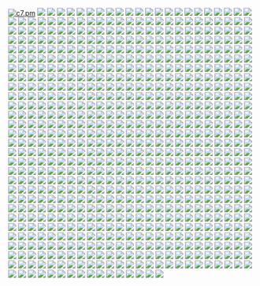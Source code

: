[![c7.pm](https://c7.pm/img/c7pm.gif)](https://c7.pm)
![](https://c7.pm/img/toast.png)
![](https://c7.pm/img/elixire.gif)
![](https://c7.pm/img/utsuhorocks.png)
![](https://c7.pm/img/notnite.gif)
![](https://c7.pm/img/projectloungenow.gif)
![](https://c7.pm/img/browser.gif)
![](https://c7.pm/img/notepad-logo3.gif)
![](https://c7.pm/img/quake.gif)
![](https://c7.pm/img/msie3.gif)
![](https://c7.pm/img/netscape.gif)
![](https://c7.pm/img/freeie.gif)
![](https://c7.pm/img/Netscapeani.gif)
![](https://c7.pm/img/ieani.gif)
![](https://c7.pm/img/donkeymule.gif)
![](https://anlucas.neocities.org/1blades.gif)
![](https://anlucas.neocities.org/1dlb.gif)
![](https://anlucas.neocities.org/2cows.gif)
![](https://anlucas.neocities.org/3dkingdom.gif)
![](https://anlucas.neocities.org/3drlink.gif)
![](https://anlucas.neocities.org/68ch11now.jpg)
![](https://anlucas.neocities.org/88tgb-button1.gif)
![](https://anlucas.neocities.org/100hot.gif)
![](https://anlucas.neocities.org/102_1.gif)
![](https://anlucas.neocities.org/263gggk.gif)
![](https://anlucas.neocities.org/411.gif)
![](https://anlucas.neocities.org/800x600.gif)
![](https://anlucas.neocities.org/1220499.gif)
![](https://anlucas.neocities.org/a2600now.gif)
![](https://anlucas.neocities.org/AB_big3.gif)
![](https://anlucas.neocities.org/abinow.gif)
![](https://anlucas.neocities.org/abs.gif)
![](https://anlucas.neocities.org/ac3j.gif)
![](https://anlucas.neocities.org/acrobat.gif)
![](https://anlucas.neocities.org/activewin.gif)
![](https://anlucas.neocities.org/ada.gif)
![](https://anlucas.neocities.org/adbut.gif)
![](https://anlucas.neocities.org/adobesvg.gif)
![](https://anlucas.neocities.org/adv_rar2.gif)
![](https://anlucas.neocities.org/affection.gif)
![](https://anlucas.neocities.org/aikiweb.gif)
![](https://anlucas.neocities.org/aim-button-thumb.jpg)
![](https://anlucas.neocities.org/aimlink.gif)
![](https://anlucas.neocities.org/aladdinnow.gif)
![](https://anlucas.neocities.org/altavista.gif)
![](https://anlucas.neocities.org/amazing_free_stuff.gif)
![](https://anlucas.neocities.org/amazon.gif)
![](https://anlucas.neocities.org/amazonpurple.gif)
![](https://anlucas.neocities.org/angelfire.gif)
![](https://anlucas.neocities.org/anilogo.gif)
![](https://anlucas.neocities.org/anim_id4.gif)
![](https://anlucas.neocities.org/animicon.gif)
![](https://anlucas.neocities.org/aniquake.gif)
![](https://anlucas.neocities.org/anow.gif)
![](https://anlucas.neocities.org/anthrax.gif)
![](https://anlucas.neocities.org/any_browser.gif)
![](https://anlucas.neocities.org/anybrow.gif)
![](https://anlucas.neocities.org/anybrowser.gif)
![](https://anlucas.neocities.org/anybrowser2.gif)
![](https://anlucas.neocities.org/anydamn.gif)
![](https://anlucas.neocities.org/aol_internet_explorer.gif)
![](https://anlucas.neocities.org/aol_sucks02.gif)
![](https://anlucas.neocities.org/aolsucks.gif)
![](https://anlucas.neocities.org/aoltos_a.gif)
![](https://anlucas.neocities.org/apocalypse_now.gif)
![](https://anlucas.neocities.org/apple.gif)
![](https://anlucas.neocities.org/apple_computer.gif)
![](https://anlucas.neocities.org/arachne.gif)
![](https://anlucas.neocities.org/arch.gif)
![](https://anlucas.neocities.org/archined_nu.gif)
![](https://anlucas.neocities.org/artwanted.gif)
![](https://anlucas.neocities.org/asacp.gif)
![](https://anlucas.neocities.org/asylum2.gif)
![](https://anlucas.neocities.org/aw_icon.gif)
![](https://anlucas.neocities.org/awesome.gif)
![](https://anlucas.neocities.org/axbut.gif)
![](https://anlucas.neocities.org/bandwith_conservation_society.gif)
![](https://anlucas.neocities.org/banner_2.gif)
![](https://anlucas.neocities.org/bblogo.gif)
![](https://anlucas.neocities.org/bbn.gif)
![](https://anlucas.neocities.org/bcbutton21.gif)
![](https://anlucas.neocities.org/benzwarez.gif)
![](https://anlucas.neocities.org/best_show_time_for_your_life.gif)
![](https://anlucas.neocities.org/best_viewed_with_eyes.gif)
![](https://anlucas.neocities.org/bestview.gif)
![](https://anlucas.neocities.org/BIGAIR_now.jpg)
![](https://anlucas.neocities.org/bitmap.gif)
![](https://anlucas.neocities.org/blacksun_icon2.gif)
![](https://anlucas.neocities.org/blackthorn_enterprises02.gif)
![](https://anlucas.neocities.org/blink.gif)
![](https://anlucas.neocities.org/blues_news_now.gif)
![](https://anlucas.neocities.org/bnetdev.gif)
![](https://anlucas.neocities.org/bollocks_now_95.gif)
![](https://anlucas.neocities.org/bonknow.gif)
![](https://anlucas.neocities.org/boot.gif)
![](https://anlucas.neocities.org/botao.gif)
![](https://anlucas.neocities.org/braknow.gif)
![](https://anlucas.neocities.org/browser.gif)
![](https://anlucas.neocities.org/browser1.gif)
![](https://anlucas.neocities.org/browser7.gif)
![](https://anlucas.neocities.org/bscnani1.gif)
![](https://anlucas.neocities.org/bspnow.gif)
![](https://anlucas.neocities.org/bt-pcstbee.gif)
![](https://anlucas.neocities.org/budgie.gif)
![](https://anlucas.neocities.org/built_with_amiga02.gif)
![](https://anlucas.neocities.org/built_with_microsoft_notepad.gif)
![](https://anlucas.neocities.org/bunbrowser.gif)
![](https://anlucas.neocities.org/butnow.jpg)
![](https://anlucas.neocities.org/button.jpg)
![](https://anlucas.neocities.org/Button_InternetExplerror.gif)
![](https://anlucas.neocities.org/Button_MacOS8.gif)
![](https://anlucas.neocities.org/button_outlook.png)
![](https://anlucas.neocities.org/Button_Rocketmount.gif)
![](https://anlucas.neocities.org/Button_ScreenThemes.gif)
![](https://anlucas.neocities.org/button_takeone.gif)
![](https://anlucas.neocities.org/button78.gif)
![](https://anlucas.neocities.org/button-doit.png)
![](https://anlucas.neocities.org/buttonmania.gif)
![](https://anlucas.neocities.org/button-mosaic-large.gif)
![](https://anlucas.neocities.org/buttonthree.gif)
![](https://anlucas.neocities.org/BuyABook88x31.gif)
![](https://anlucas.neocities.org/buyit.gif)
![](https://anlucas.neocities.org/c64ik.gif)
![](https://anlucas.neocities.org/cab_now.gif)
![](https://anlucas.neocities.org/cab2_now.gif)
![](https://anlucas.neocities.org/camtime.png)
![](https://anlucas.neocities.org/can_iam.gif)
![](https://anlucas.neocities.org/canadab.gif)
![](https://anlucas.neocities.org/candy.gif)
![](https://anlucas.neocities.org/channel.gif)
![](https://anlucas.neocities.org/christnow.gif)
![](https://anlucas.neocities.org/church-arson-holocaust.gif)
![](https://anlucas.neocities.org/cinebtn.gif)
![](https://anlucas.neocities.org/clanbase.gif)
![](https://anlucas.neocities.org/classicgaming.gif)
![](https://anlucas.neocities.org/clip2.gif)
![](https://anlucas.neocities.org/clip3.gif)
![](https://anlucas.neocities.org/clip7.gif)
![](https://anlucas.neocities.org/clip8.gif)
![](https://anlucas.neocities.org/cliquer.gif)
![](https://anlucas.neocities.org/cloud9-b.gif)
![](https://anlucas.neocities.org/clubcardbutton.gif)
![](https://anlucas.neocities.org/cnn.gif)
![](https://anlucas.neocities.org/coffeecup.gif)
![](https://anlucas.neocities.org/colorhunt.gif)
![](https://anlucas.neocities.org/comdex4.gif)
![](https://anlucas.neocities.org/conr.gif)
![](https://anlucas.neocities.org/cont-now.gif)
![](https://anlucas.neocities.org/cool-shades.gif)
![](https://anlucas.neocities.org/cooltxt.gif)
![](https://anlucas.neocities.org/copyscape.gif)
![](https://anlucas.neocities.org/cosmo.gif)
![](https://anlucas.neocities.org/cowbrow.gif)
![](https://anlucas.neocities.org/crackdes2.gif)
![](https://anlucas.neocities.org/crackdesnow.gif)
![](https://anlucas.neocities.org/cres_now.gif)
![](https://anlucas.neocities.org/crescendo_icon.gif)
![](https://anlucas.neocities.org/crystals.gif)
![](https://anlucas.neocities.org/crystals_now.gif)
![](https://anlucas.neocities.org/ctbutton.gif)
![](https://anlucas.neocities.org/danworld.gif)
![](https://anlucas.neocities.org/davesclassics.gif)
![](https://anlucas.neocities.org/db20a.gif)
![](https://anlucas.neocities.org/dce.gif)
![](https://anlucas.neocities.org/dcnow.gif)
![](https://anlucas.neocities.org/dcs.gif)
![](https://anlucas.neocities.org/ddialnowanim.gif)
![](https://anlucas.neocities.org/DeadNow.jpg)
![](https://anlucas.neocities.org/dell.gif)
![](https://anlucas.neocities.org/digiweb.gif)
![](https://anlucas.neocities.org/dilbert.gif)
![](https://anlucas.neocities.org/dimension_music_now.gif)
![](https://anlucas.neocities.org/divx.gif)
![](https://anlucas.neocities.org/divx_logo2.gif)
![](https://anlucas.neocities.org/doc-cd-icon.gif)
![](https://anlucas.neocities.org/dolby_digital.gif)
![](https://anlucas.neocities.org/dopefish.gif)
![](https://anlucas.neocities.org/dotsphinx.png)
![](https://anlucas.neocities.org/download.jpg)
![](https://anlucas.neocities.org/download99.gif)
![](https://anlucas.neocities.org/dp_NOW.gif)
![](https://anlucas.neocities.org/drdteam.gif)
![](https://anlucas.neocities.org/drpepper.gif)
![](https://anlucas.neocities.org/dukenow.gif)
![](https://anlucas.neocities.org/eacbanner.png)
![](https://anlucas.neocities.org/Ebay.gif)
![](https://anlucas.neocities.org/eclipse.gif)
![](https://anlucas.neocities.org/edge2.gif)
![](https://anlucas.neocities.org/edpadico.gif)
![](https://anlucas.neocities.org/eds_doom.jpg)
![](https://anlucas.neocities.org/elec_but.gif)
![](https://anlucas.neocities.org/elturco.gif)
![](https://anlucas.neocities.org/EmacsNow.gif)
![](https://anlucas.neocities.org/email.gif)
![](https://anlucas.neocities.org/email-icon.gif)
![](https://anlucas.neocities.org/ematek.gif)
![](https://anlucas.neocities.org/emulate.gif)
![](https://anlucas.neocities.org/enhanced.gif)
![](https://anlucas.neocities.org/epbutton.gif)
![](https://anlucas.neocities.org/epicenter.gif)
![](https://anlucas.neocities.org/erisnow.gif)
![](https://anlucas.neocities.org/espn.gif)
![](https://anlucas.neocities.org/everest.gif)
![](https://anlucas.neocities.org/evilnet.gif)
![](https://anlucas.neocities.org/eyeland.gif)
![](https://anlucas.neocities.org/face.gif)
![](https://anlucas.neocities.org/falcom.gif)
![](https://anlucas.neocities.org/fastweb.gif)
![](https://anlucas.neocities.org/fdbutton.gif)
![](https://anlucas.neocities.org/fgbut18.gif)
![](https://anlucas.neocities.org/fh88x31_8.gif)
![](https://anlucas.neocities.org/firestorm_gemini.gif)
![](https://anlucas.neocities.org/fito_web_design_fx.gif)
![](https://anlucas.neocities.org/flash.gif)
![](https://anlucas.neocities.org/fmalink2.gif)
![](https://anlucas.neocities.org/fmbutton05.gif)
![](https://anlucas.neocities.org/font_face.gif)
![](https://anlucas.neocities.org/font_lister_now.gif)
![](https://anlucas.neocities.org/fontseek.gif)
![](https://anlucas.neocities.org/fracturednow.gif)
![](https://anlucas.neocities.org/frames-suck.gif)
![](https://anlucas.neocities.org/freddie.gif)
![](https://anlucas.neocities.org/free.gif)
![](https://anlucas.neocities.org/free_download_backweb.gif)
![](https://anlucas.neocities.org/free_microsoft_frontpage_97_beta.gif)
![](https://anlucas.neocities.org/free_microsoft_internet_exploder.gif)
![](https://anlucas.neocities.org/free_webspace_hot_reviews.gif)
![](https://anlucas.neocities.org/free_worldgaming.gif)
![](https://anlucas.neocities.org/freedback.gif)
![](https://anlucas.neocities.org/freelance2.gif)
![](https://anlucas.neocities.org/freelist.gif)
![](https://anlucas.neocities.org/freeloader.gif)
![](https://anlucas.neocities.org/freenow.gif)
![](https://anlucas.neocities.org/freesite.gif)
![](https://anlucas.neocities.org/FreewareGuide.gif)
![](https://anlucas.neocities.org/free-webhosts.gif)
![](https://anlucas.neocities.org/fresco.gif)
![](https://anlucas.neocities.org/frontpage.gif)
![](https://anlucas.neocities.org/frontpage_now_f.gif)
![](https://anlucas.neocities.org/fspeech96.gif)
![](https://anlucas.neocities.org/ftktop.gif)
![](https://anlucas.neocities.org/ftp_voyager_now.gif)
![](https://anlucas.neocities.org/ftplogo.gif)
![](https://anlucas.neocities.org/fws.gif)
![](https://anlucas.neocities.org/g2.gif)
![](https://anlucas.neocities.org/g3series.jpg)
![](https://anlucas.neocities.org/gameboy_advance_net.gif)
![](https://anlucas.neocities.org/gateway_2000.gif)
![](https://anlucas.neocities.org/gateway_cow_2k.gif)
![](https://anlucas.neocities.org/gateway2000_now.gif)
![](https://anlucas.neocities.org/gc_icon.gif)
![](https://anlucas.neocities.org/gc_icon2.gif)
![](https://anlucas.neocities.org/gcguestbtn.gif)
![](https://anlucas.neocities.org/geo88x31ee.gif)
![](https://anlucas.neocities.org/geobutton.gif)
![](https://anlucas.neocities.org/geo-citi.gif)
![](https://anlucas.neocities.org/geocities_area_51.gif)
![](https://anlucas.neocities.org/geocities_broadway01.gif)
![](https://anlucas.neocities.org/geocities_hollywood01.gif)
![](https://anlucas.neocities.org/geocities_silicon_valley01.gif)
![](https://anlucas.neocities.org/geocities_soho.gif)
![](https://anlucas.neocities.org/geocities56.gif)
![](https://anlucas.neocities.org/geocitieswww.gif)
![](https://anlucas.neocities.org/geolink.gif)
![](https://anlucas.neocities.org/geostore_sm.gif)
![](https://anlucas.neocities.org/get.gif)
![](https://anlucas.neocities.org/get_depth_now88x31.jpg)
![](https://anlucas.neocities.org/get_esheep_now.gif)
![](https://anlucas.neocities.org/get_java.gif)
![](https://anlucas.neocities.org/get_midi_plug.gif)
![](https://anlucas.neocities.org/get_t_lite.gif)
![](https://anlucas.neocities.org/getacomp.jpg)
![](https://anlucas.neocities.org/GETACRO.gif)
![](https://anlucas.neocities.org/getbsod.gif)
![](https://anlucas.neocities.org/getcpa.gif)
![](https://anlucas.neocities.org/getexcelviewer.gif)
![](https://anlucas.neocities.org/getflash.gif)
![](https://anlucas.neocities.org/getflashplayer.gif)
![](https://anlucas.neocities.org/gethelpnow.gif)
![](https://anlucas.neocities.org/getie.gif)
![](https://anlucas.neocities.org/getmozilla2.gif)
![](https://anlucas.neocities.org/getpcbutton.gif)
![](https://anlucas.neocities.org/getplayer.gif)
![](https://anlucas.neocities.org/glinks.gif)
![](https://anlucas.neocities.org/glogoan2.gif)
![](https://anlucas.neocities.org/glyphan2.gif)
![](https://anlucas.neocities.org/glyphan3.gif)
![](https://anlucas.neocities.org/gmail.gif)
![](https://anlucas.neocities.org/go2hell.gif)
![](https://anlucas.neocities.org/gobills.gif)
![](https://anlucas.neocities.org/gobpawed.gif)
![](https://anlucas.neocities.org/golive.gif)
![](https://anlucas.neocities.org/google_25wht.gif)
![](https://anlucas.neocities.org/gospelnow.gif)
![](https://anlucas.neocities.org/gotmail.gif)
![](https://anlucas.neocities.org/gr_zero.gif)
![](https://anlucas.neocities.org/gsnow.gif)
![](https://anlucas.neocities.org/GuestWorldbutton.gif)
![](https://anlucas.neocities.org/GUTENBRG.gif)
![](https://anlucas.neocities.org/gw2k.gif)
![](https://anlucas.neocities.org/h95award.gif)
![](https://anlucas.neocities.org/halconia_now.png)
![](https://anlucas.neocities.org/hamexp.png)
![](https://anlucas.neocities.org/hard.gif)
![](https://anlucas.neocities.org/hardware_central.gif)
![](https://anlucas.neocities.org/hash_now.gif)
![](https://anlucas.neocities.org/hatemac.jpg)
![](https://anlucas.neocities.org/hatems.jpg)
![](https://anlucas.neocities.org/hdwings.gif)
![](https://anlucas.neocities.org/hedied4u.gif)
![](https://anlucas.neocities.org/hfg_now.jpg)
![](https://anlucas.neocities.org/hicolor.gif)
![](https://anlucas.neocities.org/hol_now.gif)
![](https://anlucas.neocities.org/homesite.gif)
![](https://anlucas.neocities.org/homicide.gif)
![](https://anlucas.neocities.org/hosted.gif)
![](https://anlucas.neocities.org/hosted_by_host4u.gif)
![](https://anlucas.neocities.org/hostyellow.gif)
![](https://anlucas.neocities.org/hot_cafe_download.gif)
![](https://anlucas.neocities.org/hotmail.gif)
![](https://anlucas.neocities.org/hotmail2.gif)
![](https://anlucas.neocities.org/hotpage1.gif)
![](https://anlucas.neocities.org/hsw1.gif)
![](https://anlucas.neocities.org/html.gif)
![](https://anlucas.neocities.org/html_learn_it_today.gif)
![](https://anlucas.neocities.org/htmlpad.gif)
![](https://anlucas.neocities.org/htmlval2.gif)
![](https://anlucas.neocities.org/hypd.gif)
![](https://anlucas.neocities.org/iatos_site.gif)
![](https://anlucas.neocities.org/ic.gif)
![](https://anlucas.neocities.org/icbg.gif)
![](https://anlucas.neocities.org/ichatnow2.gif)
![](https://anlucas.neocities.org/ico_aru1.gif)
![](https://anlucas.neocities.org/icon_geocachingwa.gif)
![](https://anlucas.neocities.org/icon6.gif)
![](https://anlucas.neocities.org/icongallery.gif)
![](https://anlucas.neocities.org/iconstill.gif)
![](https://anlucas.neocities.org/icq.gif)
![](https://anlucas.neocities.org/icra.gif)
![](https://anlucas.neocities.org/icra_sg.gif)
![](https://anlucas.neocities.org/id4.gif)
![](https://anlucas.neocities.org/ieexplode.gif)
![](https://anlucas.neocities.org/ieisevil.gif)
![](https://anlucas.neocities.org/iesuck.gif)
![](https://anlucas.neocities.org/int_exp.gif)
![](https://anlucas.neocities.org/integrity.gif)
![](https://anlucas.neocities.org/interact.gif)
![](https://anlucas.neocities.org/internet_now02.gif)
![](https://anlucas.neocities.org/internet-roadkill.gif)
![](https://anlucas.neocities.org/ip64now.gif)
![](https://anlucas.neocities.org/ipass_download.gif)
![](https://anlucas.neocities.org/irfan.gif)
![](https://anlucas.neocities.org/irfanview.gif)
![](https://anlucas.neocities.org/is_it_slow_say_so.gif)
![](https://anlucas.neocities.org/j_button1.gif)
![](https://anlucas.neocities.org/jaup6.gif)
![](https://anlucas.neocities.org/java.gif)
![](https://anlucas.neocities.org/javalobbybtn.gif)
![](https://anlucas.neocities.org/javanow.gif)
![](https://anlucas.neocities.org/javascript.gif)
![](https://anlucas.neocities.org/javass.gif)
![](https://anlucas.neocities.org/jenanim.gif)
![](https://anlucas.neocities.org/JOHNNY.gif)
![](https://anlucas.neocities.org/johns_cyberworld04.gif)
![](https://anlucas.neocities.org/jreiss-lynx.gif)
![](https://anlucas.neocities.org/kaboom.gif)
![](https://anlucas.neocities.org/kendall.gif)
![](https://anlucas.neocities.org/kendrick.gif)
![](https://anlucas.neocities.org/KFMF.gif)
![](https://anlucas.neocities.org/kicq-now.gif)
![](https://anlucas.neocities.org/koolaid.gif)
![](https://anlucas.neocities.org/kqpnow.gif)
![](https://anlucas.neocities.org/leave.gif)
![](https://anlucas.neocities.org/lem88x31.gif)
![](https://anlucas.neocities.org/lemonami.gif)
![](https://anlucas.neocities.org/libnet-now.gif)
![](https://anlucas.neocities.org/lights.gif)
![](https://anlucas.neocities.org/lilrib.gif)
![](https://anlucas.neocities.org/lingonow.gif)
![](https://anlucas.neocities.org/linkbutton.gif)
![](https://anlucas.neocities.org/linkshare.gif)
![](https://anlucas.neocities.org/linux_now.gif)
![](https://anlucas.neocities.org/linux_powered.gif)
![](https://anlucas.neocities.org/linuxnow.jpg)
![](https://anlucas.neocities.org/listen.gif)
![](https://anlucas.neocities.org/livecam.gif)
![](https://anlucas.neocities.org/lmcnani1.gif)
![](https://anlucas.neocities.org/logo_2.gif)
![](https://anlucas.neocities.org/logo_des.gif)
![](https://anlucas.neocities.org/logo_esh.gif)
![](https://anlucas.neocities.org/logo_fre.gif)
![](https://anlucas.neocities.org/logo_ge.gif)
![](https://anlucas.neocities.org/logoab8.gif)
![](https://anlucas.neocities.org/lol.gif)
![](https://anlucas.neocities.org/lolchat.gif)
![](https://anlucas.neocities.org/lovenow.gif)
![](https://anlucas.neocities.org/lpagebutton.gif)
![](https://anlucas.neocities.org/lspace-now.gif)
![](https://anlucas.neocities.org/lycos.gif)
![](https://anlucas.neocities.org/lycos_new.gif)
![](https://anlucas.neocities.org/lynx-anim.gif)
![](https://anlucas.neocities.org/lynxenh.gif)
![](https://anlucas.neocities.org/lynx-lutz.gif)
![](https://anlucas.neocities.org/lynxnow.gif)
![](https://anlucas.neocities.org/M2_Demo_Now.jpg)
![](https://anlucas.neocities.org/macmade.gif)
![](https://anlucas.neocities.org/macmade2.gif)
![](https://anlucas.neocities.org/macmade-wht.gif)
![](https://anlucas.neocities.org/macos.gif)
![](https://anlucas.neocities.org/macos_mov.gif)
![](https://anlucas.neocities.org/macworld_online.gif)
![](https://anlucas.neocities.org/made_on_amiga01.gif)
![](https://anlucas.neocities.org/made_with_windows.gif)
![](https://anlucas.neocities.org/magic_button.jpg)
![](https://anlucas.neocities.org/mail.gif)
![](https://anlucas.neocities.org/mame.gif)
![](https://anlucas.neocities.org/mars_icon.gif)
![](https://anlucas.neocities.org/matthew_now.gif)
![](https://anlucas.neocities.org/mcaffee.gif)
![](https://anlucas.neocities.org/mdgx.gif)
![](https://anlucas.neocities.org/media-rocket.gif)
![](https://anlucas.neocities.org/megabytes_homepage_now02.gif)
![](https://anlucas.neocities.org/members-choice.gif)
![](https://anlucas.neocities.org/memoweb.gif)
![](https://anlucas.neocities.org/microshaftl.gif)
![](https://anlucas.neocities.org/microsoft.gif)
![](https://anlucas.neocities.org/microsoft_frontpage.gif)
![](https://anlucas.neocities.org/midi_files_now.gif)
![](https://anlucas.neocities.org/midiplus.gif)
![](https://anlucas.neocities.org/midplug.gif)
![](https://anlucas.neocities.org/mirc_help_page.gif)
![](https://anlucas.neocities.org/mircnow.gif)
![](https://anlucas.neocities.org/mirnet.gif)
![](https://anlucas.neocities.org/mms_but1.gif)
![](https://anlucas.neocities.org/monolith.gif)
![](https://anlucas.neocities.org/moon_link.gif)
![](https://anlucas.neocities.org/moz_carcar3.gif)
![](https://anlucas.neocities.org/mp3.gif)
![](https://anlucas.neocities.org/mp3butn.gif)
![](https://anlucas.neocities.org/mp3button.gif)
![](https://anlucas.neocities.org/mp3button7.gif)
![](https://anlucas.neocities.org/ms.gif)
![](https://anlucas.neocities.org/msic.gif)
![](https://anlucas.neocities.org/msie.gif)
![](https://anlucas.neocities.org/msie2.gif)
![](https://anlucas.neocities.org/msie3.gif)
![](https://anlucas.neocities.org/msie07.gif)
![](https://anlucas.neocities.org/ms-iex.gif)
![](https://anlucas.neocities.org/mt32now.gif)
![](https://anlucas.neocities.org/musicbug.gif)
![](https://anlucas.neocities.org/mw.gif)
![](https://anlucas.neocities.org/mysql5.gif)
![](https://anlucas.neocities.org/mysqla.gif)
![](https://anlucas.neocities.org/myway.gif)
![](https://anlucas.neocities.org/n64_com_now.gif)
![](https://anlucas.neocities.org/n-as.gif)
![](https://anlucas.neocities.org/nbc.gif)
![](https://anlucas.neocities.org/ncsa.gif)
![](https://anlucas.neocities.org/neatbox.gif)
![](https://anlucas.neocities.org/neo_now88.gif)
![](https://anlucas.neocities.org/nescenter.gif)
![](https://anlucas.neocities.org/nesticle.gif)
![](https://anlucas.neocities.org/netaddress.gif)
![](https://anlucas.neocities.org/netcom.gif)
![](https://anlucas.neocities.org/NetItNow.gif)
![](https://anlucas.neocities.org/netnever.gif)
![](https://anlucas.neocities.org/netno.gif)
![](https://anlucas.neocities.org/netnow.gif)
![](https://anlucas.neocities.org/netnow2.gif)
![](https://anlucas.neocities.org/netscape.gif)
![](https://anlucas.neocities.org/netscape_never.gif)
![](https://anlucas.neocities.org/netscape_now.gif)
![](https://anlucas.neocities.org/netscape_now_4_0_03.gif)
![](https://anlucas.neocities.org/netscapeee.gif)
![](https://anlucas.neocities.org/netscapepower.gif)
![](https://anlucas.neocities.org/newtek.gif)
![](https://anlucas.neocities.org/nezcape_now_sign.jpg)
![](https://anlucas.neocities.org/nflfans2.gif)
![](https://anlucas.neocities.org/NGS_88x31_logo.gif)
![](https://anlucas.neocities.org/nm_stat3.gif)
![](https://anlucas.neocities.org/no.gif)
![](https://anlucas.neocities.org/noaol.gif)
![](https://anlucas.neocities.org/nobelief.gif)
![](https://anlucas.neocities.org/noclick.gif)
![](https://anlucas.neocities.org/nocookie.gif)
![](https://anlucas.neocities.org/noedit.jpg)
![](https://anlucas.neocities.org/noescapenow.gif)
![](https://anlucas.neocities.org/noise.gif)
![](https://anlucas.neocities.org/nonags.gif)
![](https://anlucas.neocities.org/nospam.gif)
![](https://anlucas.neocities.org/notepad.gif)
![](https://anlucas.neocities.org/notepad2.gif)
![](https://anlucas.neocities.org/notepad3.gif)
![](https://anlucas.neocities.org/notepad-logo3.gif)
![](https://anlucas.neocities.org/now.gif)
![](https://anlucas.neocities.org/now_ggz.gif)
![](https://anlucas.neocities.org/now_newt_button.gif)
![](https://anlucas.neocities.org/now2.gif)
![](https://anlucas.neocities.org/now3A.gif)
![](https://anlucas.neocities.org/now20.gif)
![](https://anlucas.neocities.org/noway.gif)
![](https://anlucas.neocities.org/nukeieani.gif)
![](https://anlucas.neocities.org/nutscape.gif)
![](https://anlucas.neocities.org/nvidia.gif)
![](https://anlucas.neocities.org/nxftp.gif)
![](https://anlucas.neocities.org/office97.gif)
![](https://anlucas.neocities.org/oldfiles.gif)
![](https://anlucas.neocities.org/oldos.png)
![](https://anlucas.neocities.org/openlink.gif)
![](https://anlucas.neocities.org/p64now.gif)
![](https://anlucas.neocities.org/parachat_now.gif)
![](https://anlucas.neocities.org/pbbosm.gif)
![](https://anlucas.neocities.org/pcn-con.gif)
![](https://anlucas.neocities.org/pedit.gif)
![](https://anlucas.neocities.org/petrape.gif)
![](https://anlucas.neocities.org/pgsgo.gif)
![](https://anlucas.neocities.org/phpdig.gif)
![](https://anlucas.neocities.org/pico.jpg)
![](https://anlucas.neocities.org/pingtool_now.gif)
![](https://anlucas.neocities.org/piracy.gif)
![](https://anlucas.neocities.org/place_97.gif)
![](https://anlucas.neocities.org/planetd1.gif)
![](https://anlucas.neocities.org/play_ctf.gif)
![](https://anlucas.neocities.org/plus.gif)
![](https://anlucas.neocities.org/plus_themes_now.gif)
![](https://anlucas.neocities.org/pn.gif)
![](https://anlucas.neocities.org/pngnow.png)
![](https://anlucas.neocities.org/polar_search.gif)
![](https://anlucas.neocities.org/pov3now.gif)
![](https://anlucas.neocities.org/povnow.gif)
![](https://anlucas.neocities.org/power-button.gif)
![](https://anlucas.neocities.org/powered-by-debian.gif)
![](https://anlucas.neocities.org/powered-by-djbdns.gif)
![](https://anlucas.neocities.org/poweredbymac.gif)
![](https://anlucas.neocities.org/PoweredByRuby.png)
![](https://anlucas.neocities.org/pptani.gif)
![](https://anlucas.neocities.org/privacynow.jpg)
![](https://anlucas.neocities.org/prod_625_17265.gif)
![](https://anlucas.neocities.org/proxyellow.gif)
![](https://anlucas.neocities.org/psyc.jpg)
![](https://anlucas.neocities.org/pueblo-now.gif)
![](https://anlucas.neocities.org/Puretek.jpg)
![](https://anlucas.neocities.org/qlebtn16.gif)
![](https://anlucas.neocities.org/qnow.gif)
![](https://anlucas.neocities.org/quake.gif)
![](https://anlucas.neocities.org/quake_ctf_now30.gif)
![](https://anlucas.neocities.org/quake_medicnowv3.0.gif)
![](https://anlucas.neocities.org/quicktime.gif)
![](https://anlucas.neocities.org/quicktime2.gif)
![](https://anlucas.neocities.org/quicktime6req.gif)
![](https://anlucas.neocities.org/quictime.gif)
![](https://anlucas.neocities.org/r1Vote23.gif)
![](https://anlucas.neocities.org/radio.gif)
![](https://anlucas.neocities.org/rankit_2.jpg)
![](https://anlucas.neocities.org/rararchiverlogo.gif)
![](https://anlucas.neocities.org/rarnow.gif)
![](https://anlucas.neocities.org/RaveNow3.gif)
![](https://anlucas.neocities.org/reader.gif)
![](https://anlucas.neocities.org/real.gif)
![](https://anlucas.neocities.org/real1.gif)
![](https://anlucas.neocities.org/reality.gif)
![](https://anlucas.neocities.org/realone.gif)
![](https://anlucas.neocities.org/realplayer.gif)
![](https://anlucas.neocities.org/record_screen_star4.gif)
![](https://anlucas.neocities.org/ref-lbawin.gif)
![](https://anlucas.neocities.org/ref-mbn.gif)
![](https://anlucas.neocities.org/rentnrol.jpg)
![](https://anlucas.neocities.org/resin.gif)
![](https://anlucas.neocities.org/ribbon2.gif)
![](https://anlucas.neocities.org/rockstar98.png)
![](https://anlucas.neocities.org/roro1a.gif)
![](https://anlucas.neocities.org/roroqa.gif)
![](https://anlucas.neocities.org/rpm.gif)
![](https://anlucas.neocities.org/rps_now.gif)
![](https://anlucas.neocities.org/rro4a.gif)
![](https://anlucas.neocities.org/sbbutton3.gif)
![](https://anlucas.neocities.org/scape.gif)
![](https://anlucas.neocities.org/schoolsucks.gif)
![](https://anlucas.neocities.org/schwa.jpg)
![](https://anlucas.neocities.org/screwactura.gif)
![](https://anlucas.neocities.org/sdblast.gif)
![](https://anlucas.neocities.org/sdblast.gif)
![](https://anlucas.neocities.org/send_this_page.gif)
![](https://anlucas.neocities.org/seska16.gif)
![](https://anlucas.neocities.org/seti.gif)
![](https://anlucas.neocities.org/set-midi.gif)
![](https://anlucas.neocities.org/sf_logo.gif)
![](https://anlucas.neocities.org/shadowdream_graphics.gif)
![](https://anlucas.neocities.org/share.gif)
![](https://anlucas.neocities.org/shbutton.gif)
![](https://anlucas.neocities.org/shockwave.gif)
![](https://anlucas.neocities.org/simpletext.gif)
![](https://anlucas.neocities.org/sitead.jpg)
![](https://anlucas.neocities.org/sitetrak.gif)
![](https://anlucas.neocities.org/sitreid.gif)
![](https://anlucas.neocities.org/skamilo.gif)
![](https://anlucas.neocities.org/skeptic-news-now.gif)
![](https://anlucas.neocities.org/slogo.gif)
![](https://anlucas.neocities.org/smcgee.gif)
![](https://anlucas.neocities.org/smenterprise.gif)
![](https://anlucas.neocities.org/spa2.gif)
![](https://anlucas.neocities.org/spbutton.gif)
![](https://anlucas.neocities.org/spdy-now.gif)
![](https://anlucas.neocities.org/squidnow.gif)
![](https://anlucas.neocities.org/srgb-now.png)
![](https://anlucas.neocities.org/ss89a.gif)
![](https://anlucas.neocities.org/ssnow.gif)
![](https://anlucas.neocities.org/ssnow.gif)
![](https://anlucas.neocities.org/ssnow2.gif)
![](https://anlucas.neocities.org/starcontrol.gif)
![](https://anlucas.neocities.org/starw.jpg)
![](https://anlucas.neocities.org/stockobjects.gif)
![](https://anlucas.neocities.org/subliminal.gif)
![](https://anlucas.neocities.org/submitexpress.gif)
![](https://anlucas.neocities.org/submit-url-free.gif)
![](https://anlucas.neocities.org/subscribe_button.gif)
![](https://anlucas.neocities.org/sun.gif)
![](https://anlucas.neocities.org/SuperShareware.gif)
![](https://anlucas.neocities.org/support.gif)
![](https://anlucas.neocities.org/survey.gif)
![](https://anlucas.neocities.org/swcom.gif)
![](https://anlucas.neocities.org/swolf6now.gif)
![](https://anlucas.neocities.org/tapunow.gif)
![](https://anlucas.neocities.org/tbeach.gif)
![](https://anlucas.neocities.org/tcpa.gif)
![](https://anlucas.neocities.org/team_fortress_get_it.gif)
![](https://anlucas.neocities.org/telnet.gif)
![](https://anlucas.neocities.org/th_snd1.gif)
![](https://anlucas.neocities.org/The_Firestation.gif)
![](https://anlucas.neocities.org/thecamp.gif)
![](https://anlucas.neocities.org/themedoc_icon.gif)
![](https://anlucas.neocities.org/themez.gif)
![](https://anlucas.neocities.org/thrednow.gif)
![](https://anlucas.neocities.org/thx.gif)
![](https://anlucas.neocities.org/tipshop.gif)
![](https://anlucas.neocities.org/tlpbttn.gif)
![](https://anlucas.neocities.org/tomcat_button.gif)
![](https://anlucas.neocities.org/toolzonenow.gif)
![](https://anlucas.neocities.org/top50w.gif)
![](https://anlucas.neocities.org/Top100.gif)
![](https://anlucas.neocities.org/tripod2.gif)
![](https://anlucas.neocities.org/tropic88ee.gif)
![](https://anlucas.neocities.org/try_intermind_communicator.gif)
![](https://anlucas.neocities.org/ttnews.gif)
![](https://anlucas.neocities.org/tucowsbutton.gif)
![](https://anlucas.neocities.org/typersi.gif)
![](https://anlucas.neocities.org/u2now.gif)
![](https://anlucas.neocities.org/ubl.gif)
![](https://anlucas.neocities.org/ucsl.gif)
![](https://anlucas.neocities.org/ue.gif)
![](https://anlucas.neocities.org/ufabutton.gif)
![](https://anlucas.neocities.org/uksch.gif)
![](https://anlucas.neocities.org/ultrabeat.gif)
![](https://anlucas.neocities.org/under-con.gif)
![](https://anlucas.neocities.org/upload_com.gif)
![](https://anlucas.neocities.org/upyours2.gif)
![](https://anlucas.neocities.org/USA-hot-ani.gif)
![](https://anlucas.neocities.org/utopianew.gif)
![](https://anlucas.neocities.org/valid401.png)
![](https://anlucas.neocities.org/vamail.gif)
![](https://anlucas.neocities.org/vcss.gif)
![](https://anlucas.neocities.org/vd_button.gif)
![](https://anlucas.neocities.org/vendeg.gif)
![](https://anlucas.neocities.org/Very.gif)
![](https://anlucas.neocities.org/vgn1.gif)
![](https://anlucas.neocities.org/vi_now.gif)
![](https://anlucas.neocities.org/vicnow.gif)
![](https://anlucas.neocities.org/viewmovie_button.gif)
![](https://anlucas.neocities.org/vilogo.gif)
![](https://anlucas.neocities.org/vim.gif)
![](https://anlucas.neocities.org/viscape.gif)
![](https://anlucas.neocities.org/VNG-Now.gif)
![](https://anlucas.neocities.org/vnow.gif)
![](https://anlucas.neocities.org/vonage.gif)
![](https://anlucas.neocities.org/votejones.gif)
![](https://anlucas.neocities.org/w95link.gif)
![](https://anlucas.neocities.org/Warp4now.gif)
![](https://anlucas.neocities.org/weather.gif)
![](https://anlucas.neocities.org/web_bbs.gif)
![](https://anlucas.neocities.org/webcam.gif)
![](https://anlucas.neocities.org/web-central.gif)
![](https://anlucas.neocities.org/webcrawler.gif)
![](https://anlucas.neocities.org/webdisk.gif)
![](https://anlucas.neocities.org/webs.jpg)
![](https://anlucas.neocities.org/website.gif)
![](https://anlucas.neocities.org/wget.gif)
![](https://anlucas.neocities.org/wibble-now.gif)
![](https://anlucas.neocities.org/win98_89.gif)
![](https://anlucas.neocities.org/Winamp.gif)
![](https://anlucas.neocities.org/winamp-miniban.gif)
![](https://anlucas.neocities.org/windows_3_1_no.gif)
![](https://anlucas.neocities.org/windows_central.gif)
![](https://anlucas.neocities.org/winfiles.gif)
![](https://anlucas.neocities.org/winfiles_link.gif)
![](https://anlucas.neocities.org/wingroove.gif)
![](https://anlucas.neocities.org/winmedia.gif)
![](https://anlucas.neocities.org/winrar.gif)
![](https://anlucas.neocities.org/winrar.jpg)
![](https://anlucas.neocities.org/winzip.gif)
![](https://anlucas.neocities.org/wizardb.gif)
![](https://anlucas.neocities.org/wmp.gif)
![](https://anlucas.neocities.org/wolf3d.gif)
![](https://anlucas.neocities.org/written-in-vi.gif)
![](https://anlucas.neocities.org/wt_static.gif)
![](https://anlucas.neocities.org/wznowsma.gif)
![](https://anlucas.neocities.org/xpressbu.gif)
![](https://anlucas.neocities.org/xsite.gif)
![](https://anlucas.neocities.org/yahoo2.gif)
![](https://anlucas.neocities.org/yahoomail.gif)
![](https://anlucas.neocities.org/ysrnry.gif)
![](https://anlucas.neocities.org/zap.gif)
![](https://anlucas.neocities.org/zd_internet_click_here.gif)
![](https://anlucas.neocities.org/zxcert.png)
![](https://anlucas.neocities.org/zxsoftware.gif)